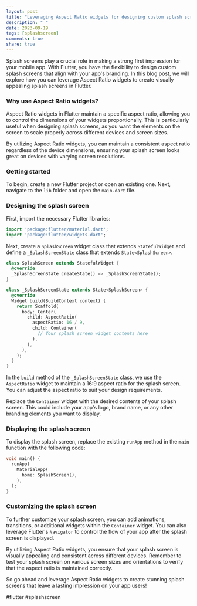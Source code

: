 ```yaml
---
layout: post
title: "Leveraging Aspect Ratio widgets for designing custom splash screens in Flutter"
description: " "
date: 2023-09-19
tags: [splashscreen]
comments: true
share: true
---
```


Splash screens play a crucial role in making a strong first impression for your mobile app. With Flutter, you have the flexibility to design custom splash screens that align with your app's branding. In this blog post, we will explore how you can leverage Aspect Ratio widgets to create visually appealing splash screens in Flutter.

### Why use Aspect Ratio widgets?

Aspect Ratio widgets in Flutter maintain a specific aspect ratio, allowing you to control the dimensions of your widgets proportionally. This is particularly useful when designing splash screens, as you want the elements on the screen to scale properly across different devices and screen sizes.

By utilizing Aspect Ratio widgets, you can maintain a consistent aspect ratio regardless of the device dimensions, ensuring your splash screen looks great on devices with varying screen resolutions.

### Getting started

To begin, create a new Flutter project or open an existing one. Next, navigate to the `lib` folder and open the `main.dart` file.

### Designing the splash screen

First, import the necessary Flutter libraries:

```dart
import 'package:flutter/material.dart';
import 'package:flutter/widgets.dart';
```

Next, create a `SplashScreen` widget class that extends `StatefulWidget` and define a `_SplashScreenState` class that extends `State<SplashScreen>`.

```dart
class SplashScreen extends StatefulWidget {
  @override
  _SplashScreenState createState() => _SplashScreenState();
}

class _SplashScreenState extends State<SplashScreen> {
  @override
  Widget build(BuildContext context) {
    return Scaffold(
      body: Center(
        child: AspectRatio(
          aspectRatio: 16 / 9,
          child: Container(
            // Your splash screen widget contents here
          ),
        ),
      ),
    );
  }
}
```

In the `build` method of the `_SplashScreenState` class, we use the `AspectRatio` widget to maintain a 16:9 aspect ratio for the splash screen. You can adjust the aspect ratio to suit your design requirements.

Replace the `Container` widget with the desired contents of your splash screen. This could include your app's logo, brand name, or any other branding elements you want to display.

### Displaying the splash screen

To display the splash screen, replace the existing `runApp` method in the `main` function with the following code:

```dart
void main() {
  runApp(
    MaterialApp(
      home: SplashScreen(),
    ),
  );
}
```

### Customizing the splash screen

To further customize your splash screen, you can add animations, transitions, or additional widgets within the `Container` widget. You can also leverage Flutter's `Navigator` to control the flow of your app after the splash screen is displayed.

By utilizing Aspect Ratio widgets, you ensure that your splash screen is visually appealing and consistent across different devices. Remember to test your splash screen on various screen sizes and orientations to verify that the aspect ratio is maintained correctly.

So go ahead and leverage Aspect Ratio widgets to create stunning splash screens that leave a lasting impression on your app users!

#flutter #splashscreen
